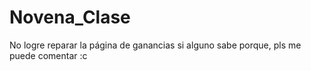 # Novena_Clase

No logre reparar la página de ganancias si alguno sabe porque, pls me puede comentar :c
